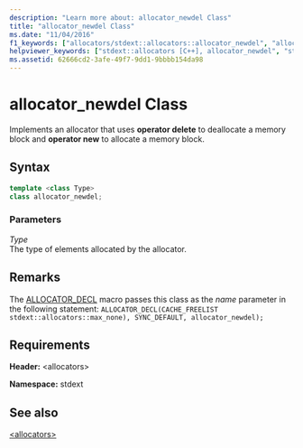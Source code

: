 ```yaml
---
description: "Learn more about: allocator_newdel Class"
title: "allocator_newdel Class"
ms.date: "11/04/2016"
f1_keywords: ["allocators/stdext::allocators::allocator_newdel", "allocators/stdext::allocator_newdel", "stdext::allocators::allocator_newdel"]
helpviewer_keywords: ["stdext::allocators [C++], allocator_newdel", "stdext::allocator_newdel"]
ms.assetid: 62666cd2-3afe-49f7-9dd1-9bbbb154da98
---
```

# allocator_newdel Class

Implements an allocator that uses **operator delete** to deallocate a memory block and **operator new** to allocate a memory block.

## Syntax

```cpp
template <class Type>
class allocator_newdel;
```

### Parameters

*Type*\
The type of elements allocated by the allocator.

## Remarks

The [ALLOCATOR_DECL](allocators-functions.md#allocator_decl) macro passes this class as the *name* parameter in the following statement: `ALLOCATOR_DECL(CACHE_FREELIST stdext::allocators::max_none), SYNC_DEFAULT, allocator_newdel);`

## Requirements

**Header:** \<allocators>

**Namespace:** stdext

## See also

[\<allocators>](allocators-header.md)
